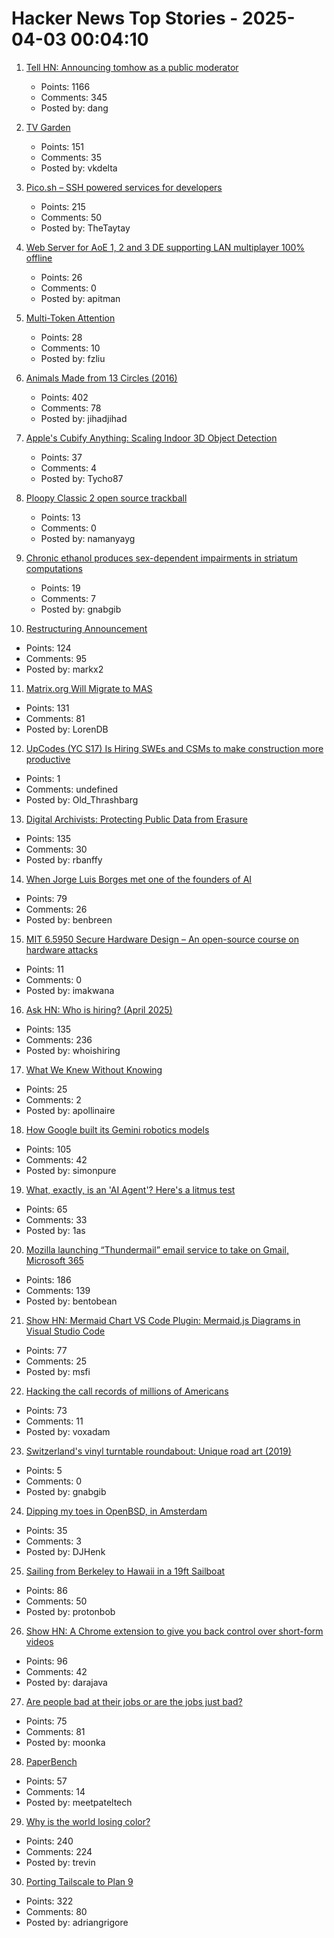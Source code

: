 # Hacker News Top Stories - 2025-04-03 00:04:10

1. [Tell HN: Announcing tomhow as a public moderator](undefined)
   - Points: 1166
   - Comments: 345
   - Posted by: dang

2. [TV Garden](https://tv.garden/)
   - Points: 151
   - Comments: 35
   - Posted by: vkdelta

3. [Pico.sh – SSH powered services for developers](https://pico.sh/)
   - Points: 215
   - Comments: 50
   - Posted by: TheTaytay

4. [Web Server for AoE 1, 2 and 3 DE supporting LAN multiplayer 100% offline](https://github.com/luskaner/ageLANServer)
   - Points: 26
   - Comments: 0
   - Posted by: apitman

5. [Multi-Token Attention](https://arxiv.org/abs/2504.00927)
   - Points: 28
   - Comments: 10
   - Posted by: fzliu

6. [Animals Made from 13 Circles (2016)](https://www.dorithegiant.com/2016/05/13-animals-made-from-13-circles.html)
   - Points: 402
   - Comments: 78
   - Posted by: jihadjihad

7. [Apple's Cubify Anything: Scaling Indoor 3D Object Detection](https://github.com/apple/ml-cubifyanything)
   - Points: 37
   - Comments: 4
   - Posted by: Tycho87

8. [Ploopy Classic 2 open source trackball](https://blog.ploopy.co/the-classic-2-is-here-186)
   - Points: 13
   - Comments: 0
   - Posted by: namanyayg

9. [Chronic ethanol produces sex-dependent impairments in striatum computations](https://www.science.org/doi/10.1126/sciadv.adt0200)
   - Points: 19
   - Comments: 7
   - Posted by: gnabgib

10. [Restructuring Announcement](https://automattic.com/2025/04/02/restructuring-announcement/)
   - Points: 124
   - Comments: 95
   - Posted by: markx2

11. [Matrix.org Will Migrate to MAS](https://matrix.org/blog/2025/04/matrix-auth-service/)
   - Points: 131
   - Comments: 81
   - Posted by: LorenDB

12. [UpCodes (YC S17) Is Hiring SWEs and CSMs to make construction more productive](https://up.codes/careers?utm_source=HN)
   - Points: 1
   - Comments: undefined
   - Posted by: Old_Thrashbarg

13. [Digital Archivists: Protecting Public Data from Erasure](https://spectrum.ieee.org/digital-archive)
   - Points: 135
   - Comments: 30
   - Posted by: rbanffy

14. [When Jorge Luis Borges met one of the founders of AI](https://resobscura.substack.com/p/when-jorge-luis-borges-met-one-of)
   - Points: 79
   - Comments: 26
   - Posted by: benbreen

15. [MIT 6.5950 Secure Hardware Design – An open-source course on hardware attacks](https://shd.mit.edu/home/)
   - Points: 11
   - Comments: 0
   - Posted by: imakwana

16. [Ask HN: Who is hiring? (April 2025)](undefined)
   - Points: 135
   - Comments: 236
   - Posted by: whoishiring

17. [What We Knew Without Knowing](https://www.newyorker.com/magazine/2025/04/07/what-we-knew-without-knowing)
   - Points: 25
   - Comments: 2
   - Posted by: apollinaire

18. [How Google built its Gemini robotics models](https://blog.google/products/gemini/how-we-built-gemini-robotics/)
   - Points: 105
   - Comments: 42
   - Posted by: simonpure

19. [What, exactly, is an 'AI Agent'? Here's a litmus test](https://www.tines.com/blog/a-litmus-test-for-ai-agents/)
   - Points: 65
   - Comments: 33
   - Posted by: 1as

20. [Mozilla launching “Thundermail” email service to take on Gmail, Microsoft 365](https://www.techradar.com/pro/mozilla-launching-thundermail-email-service-to-take-on-gmail-microsoft-365)
   - Points: 186
   - Comments: 139
   - Posted by: bentobean

21. [Show HN: Mermaid Chart VS Code Plugin: Mermaid.js Diagrams in Visual Studio Code](https://docs.mermaidchart.com/blog/posts/mermaid-chart-vs-code-plugin-create-and-edit-mermaid-js-diagrams-in-visual-studio-code)
   - Points: 77
   - Comments: 25
   - Posted by: msfi

22. [Hacking the call records of millions of Americans](https://evanconnelly.github.io/post/hacking-call-records/)
   - Points: 73
   - Comments: 11
   - Posted by: voxadam

23. [Switzerland's vinyl turntable roundabout: Unique road art (2019)](https://www.newlyswissed.com/turntable-roundabout-in-switzerland/)
   - Points: 5
   - Comments: 0
   - Posted by: gnabgib

24. [Dipping my toes in OpenBSD, in Amsterdam](https://ewintr.nl/posts/2025/dipping-my-toes-in-openbsd-in-amsterdam/)
   - Points: 35
   - Comments: 3
   - Posted by: DJHenk

25. [Sailing from Berkeley to Hawaii in a 19ft Sailboat](https://potter-yachters.org/stories/teplow_to_hawaii.htm)
   - Points: 86
   - Comments: 50
   - Posted by: protonbob

26. [Show HN: A Chrome extension to give you back control over short-form videos](https://chromewebstore.google.com/detail/seek-anywhere/opofkjlejjcjalcpaimnpmkmjlclgded)
   - Points: 96
   - Comments: 42
   - Posted by: darajava

27. [Are people bad at their jobs or are the jobs just bad?](https://annehelen.substack.com/p/are-people-bad-at-their-jobsor-are)
   - Points: 75
   - Comments: 81
   - Posted by: moonka

28. [PaperBench](https://openai.com/index/paperbench)
   - Points: 57
   - Comments: 14
   - Posted by: meetpateltech

29. [Why is the world losing color?](https://www.culture-critic.com/p/why-is-the-world-losing-color)
   - Points: 240
   - Comments: 224
   - Posted by: trevin

30. [Porting Tailscale to Plan 9](https://tailscale.com/blog/plan9-port)
   - Points: 322
   - Comments: 80
   - Posted by: adriangrigore

